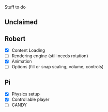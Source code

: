 Stuff to do

Unclaimed
---------


Robert
---------
 - [X] Content Loading
 - [ ] Rendering engine (still needs rotation)
 - [X] Animation
 - [ ] Options (fill or snap scaling, volume, controls)
 
Pi
---------
 - [X] Physics setup
 - [X] Controllable player
 - [ ] CANDY
